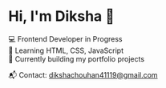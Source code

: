 # Hi, I'm Diksha 👋

💻 Frontend Developer in Progress  
🎯 Learning HTML, CSS, JavaScript  
🌱 Currently building my portfolio projects

📬 Contact: dikshachouhan41119@gmail.com
